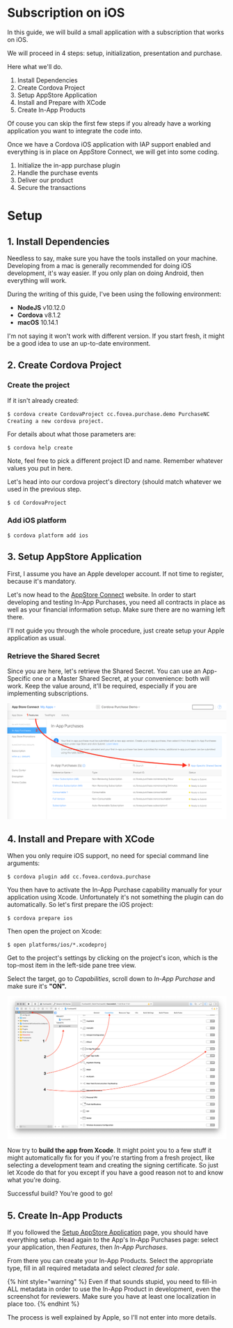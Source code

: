 # Subscription on iOS

In this guide, we will build a small application with a subscription that works on iOS.

We will proceed in 4 steps: setup, initialization, presentation and purchase.

Here what we'll do.

1. Install Dependencies
2. Create Cordova Project
3. Setup AppStore Application
4. Install and Prepare with XCode
5. Create In-App Products

Of couse you can skip the first few steps if you already have a working application you want to integrate the code into.

Once we have a Cordova iOS application with IAP support enabled and everything is in place on AppStore Connect, we will get into some coding.

1. Initialize the in-app purchase plugin
2. Handle the purchase events
3. Deliver our product
4. Secure the transactions

# Setup

## 1. Install Dependencies

Needless to say, make sure you have the tools installed on your machine. Developing from a mac is generally recommended for doing iOS development, it's way easier. If you only plan on doing Android, then everything will work.

During the writing of this guide, I've been using the following environment:

* **NodeJS** v10.12.0
* **Cordova** v8.1.2
* **macOS** 10.14.1

I'm not saying it won't work with different version. If you start fresh, it might be a good idea to use an up-to-date environment.

## 2. Create Cordova Project

### Create the project

If it isn't already created:

```text
$ cordova create CordovaProject cc.fovea.purchase.demo PurchaseNC
Creating a new cordova project.
```

For details about what those parameters are:

```text
$ cordova help create
```

Note, feel free to pick a different project ID and name. Remember whatever values you put in here.

Let's head into our cordova project's directory \(should match whatever we used in the previous step.

```text
$ cd CordovaProject
```

### Add iOS platform

```text
$ cordova platform add ios
```

## 3. Setup AppStore Application

First, I assume you have an Apple developer account. If not time to register, because it's mandatory.

Let's now head to the [AppStore Connect](https://appstoreconnect.apple.com) website. In order to start developing and testing In-App Purchases, you need all contracts in place as well as your financial information setup. Make sure there are no warning left there.

I'll not guide you through the whole procedure, just create setup your Apple application as usual.

### Retrieve the Shared Secret

Since you are here, let's retrieve the Shared Secret. You can use an App-Specific one or a Master Shared Secret, at your convenience: both will work. Keep the value around, it'll be required, especially if you are implementing subscriptions.

![](../.gitbook/assets/appstore-shared-secret.png)



## 4. Install and Prepare with XCode

When you only require iOS support, no need for special command line arguments:

```text
$ cordova plugin add cc.fovea.cordova.purchase
```

You then have to activate the In-App Purchase capability manually for your application using Xcode. Unfortunately it's not something the plugin can do automatically. So let's first prepare the iOS project:

```text
$ cordova prepare ios
```

Then open the project on Xcode:

```text
$ open platforms/ios/*.xcodeproj
```

Get to the project's settings by clicking on the project's icon, which is the top-most item in the left-side pane tree view.

Select the target, go to _Capabilities_, scroll down to _In-App Purchase_ and make sure it's **"ON".**

![Enabling In-App Purchase Capability in Xcode](../.gitbook/assets/xcode-iap-capability.png)

Now try to **build the app from Xcode**. It might point you to a few stuff it might automatically fix for you if you're starting from a fresh project, like selecting a development team and creating the signing certificate. So just let Xcode do that for you except if you have a good reason not to and know what you're doing.

Successful build? You're good to go!

## 5. Create In-App Products

If you followed the [Setup AppStore Application](3.-create-app-store-application.md) page, you should have everything setup. Head again to the App's In-App Purchases page: select your application, then _Features_, then _In-App Purchases_.

From there you can create your In-App Products. Select the appropriate type, fill in all required metadata and select _cleared for sale_.

{% hint style="warning" %}
Even if that sounds stupid, you need to fill-in ALL metadata in order to use the In-App Product in development, even the screenshot for reviewers. Make sure you have at least one localization in place too.
{% endhint %}

The process is well explained by Apple, so I'll not enter into more details.



